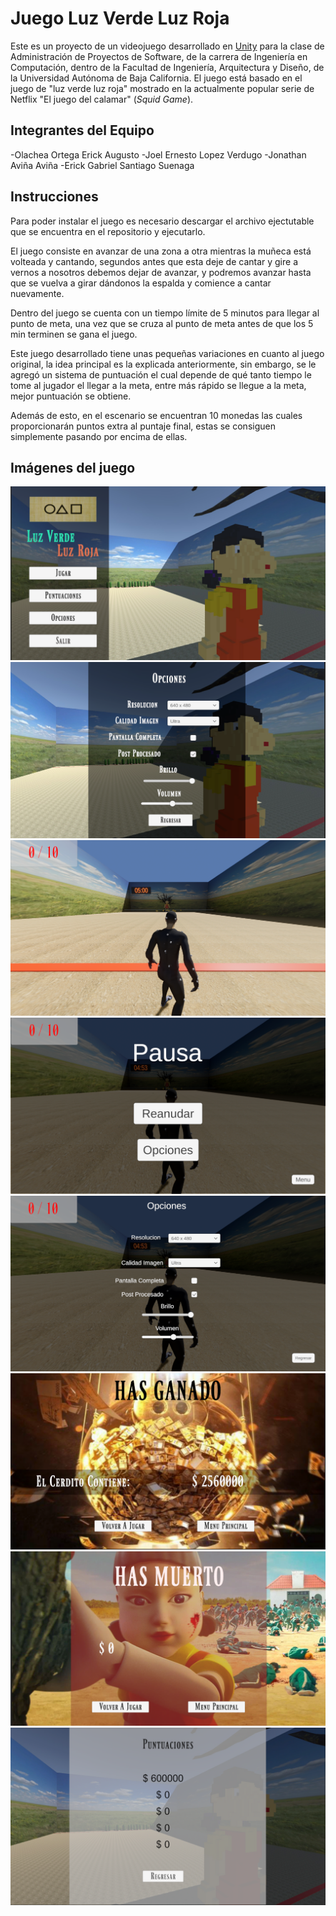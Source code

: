 # Juego Luz Verde Luz Roja
Este es un proyecto de un videojuego desarrollado en [Unity](https://unity.com/es) para la clase de Administración de Proyectos de Software, de la carrera de Ingeniería en Computación, dentro de la Facultad de Ingeniería, Arquitectura y Diseño, de la Universidad Autónoma de Baja California.
El juego está basado en el juego de "luz verde luz roja" mostrado en la actualmente popular serie de Netflix "El juego del calamar" (*Squid Game*).

## Integrantes del Equipo
-Olachea Ortega Erick Augusto
-Joel Ernesto Lopez Verdugo
-Jonathan Aviña Aviña 
-Erick Gabriel Santiago Suenaga 

## Instrucciones
Para poder instalar el juego es necesario descargar el archivo ejectutable que se encuentra en el repositorio y ejecutarlo.

El juego consiste en avanzar de una zona a otra mientras la muñeca está volteada y cantando, segundos antes que esta deje de cantar y gire a vernos a nosotros debemos dejar de avanzar, y podremos avanzar hasta que se vuelva a girar dándonos la espalda y comience a cantar nuevamente.

Dentro del juego se cuenta con un tiempo límite de 5 minutos para llegar al punto de meta, una vez que se cruza al punto de meta antes de que los 5 min terminen se gana el juego.

Este juego desarrollado tiene unas pequeñas variaciones en cuanto al juego original, la idea principal es la explicada anteriormente, sin embargo, se le agregó un sistema de puntuación el cual depende de qué tanto tiempo le tome al jugador el llegar a la meta, entre más rápido se llegue a la meta, mejor puntuación se obtiene.

Además de esto, en el escenario se encuentran 10 monedas las cuales proporcionarán puntos extra al puntaje final, estas se consiguen simplemente pasando por encima de ellas.


## Imágenes del juego

![1er SS](img_juego/menu_inicio.png)
![2do SS](img_juego/opciones.png)
![3er SS](img_juego/jugando.png)
![4to SS](img_juego/pausa.png)
![5to SS](img_juego/jugando_opciones.png)
![6to SS](img_juego/ganaste.png)
![7mo SS](img_juego/perdiste.png)
![8vo SS](img_juego/puntuaciones.png)
